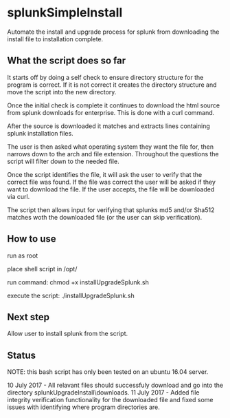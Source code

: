 # splunkSimpleInstall
Automate the install and upgrade process for splunk from downloading the install file to installation complete.

## What the script does so far
It starts off by doing a self check to ensure directory structure for the program is correct.
If it is not correct it creates the directory structure and move the script into the new directory.

Once the initial check is complete it continues to download the html source from splunk downloads for enterprise.
This is done with a curl command.

After the source is downloaded it matches and extracts lines containing splunk installation files.

The user is then asked what operating system they want the file for, then narrows down to the arch and file extension.
Throughout the questions the script will filter down to the needed file.

Once the script identifies the file, it will ask the user to verify that the correct file was found.
If the file was correct the user will be asked if they want to download the file.
If the user accepts, the file will be downloaded via curl.

The script then allows input for verifying that splunks md5 and/or Sha512 matches woth the downloaded file (or the user can skip verification).

## How to use
run as root

place shell script in /opt/

run command: chmod +x installUpgradeSplunk.sh

execute the script: ./installUpgradeSplunk.sh


## Next step
Allow user to install splunk from the script.


## Status
NOTE: this bash script has only been tested on an ubuntu 16.04 server.

10 July 2017 - All relavant files should successfuly download and go into the directory splunkUpgradeInstall\downloads.
11 July 2017 - Added file integrity verification functionality for the downloaded file and fixed some issues with identifying where program directories are.
